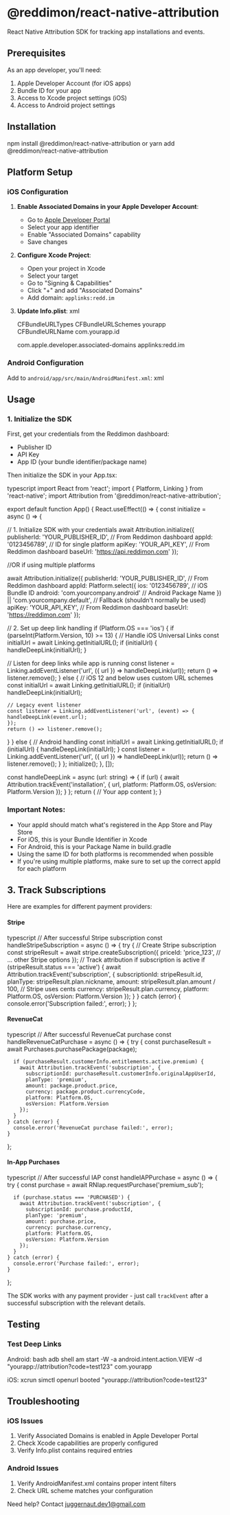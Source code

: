# @reddimon/react-native-attribution

React Native Attribution SDK for tracking app installations and events.

## Prerequisites

As an app developer, you'll need:

1. Apple Developer Account (for iOS apps)
2. Bundle ID for your app
3. Access to Xcode project settings (iOS)
4. Access to Android project settings

## Installation

npm install @reddimon/react-native-attribution
or
yarn add @reddimon/react-native-attribution

## Platform Setup

### iOS Configuration

1. **Enable Associated Domains in your Apple Developer Account**:

   - Go to [Apple Developer Portal](https://developer.apple.com)
   - Select your app identifier
   - Enable "Associated Domains" capability
   - Save changes

2. **Configure Xcode Project**:

   - Open your project in Xcode
   - Select your target
   - Go to "Signing & Capabilities"
   - Click "+" and add "Associated Domains"
   - Add domain: `applinks:redd.im`

3. **Update Info.plist**:
   xml
   <!-- Custom URL Scheme -->
   <key>CFBundleURLTypes</key>
   <array>
   <dict>
   <key>CFBundleURLSchemes</key>
   <array>
   <string>yourapp</string>
   </array>
   <key>CFBundleURLName</key>
   <string>com.yourapp.id</string>
   </dict>
   </array>
   <!-- Universal Links -->
   <key>com.apple.developer.associated-domains</key>
   <array>
   <string>applinks:redd.im</string>
   </array>

### Android Configuration

Add to `android/app/src/main/AndroidManifest.xml`:
xml
<activity>
<intent-filter>
<action android:name="android.intent.action.VIEW" />
<category android:name="android.intent.category.DEFAULT" />
<category android:name="android.intent.category.BROWSABLE" />
<data android:scheme="yourapp" />

<!-- Handle attribution links -->
<data android:scheme="https" android:host="redd.im" />
</intent-filter>
</activity>
<uses-permission android:name="android.permission.INTERNET" />

## Usage

### 1. Initialize the SDK

First, get your credentials from the Reddimon dashboard:

- Publisher ID
- API Key
- App ID (your bundle identifier/package name)

Then initialize the SDK in your App.tsx:

typescript
import React from 'react';
import { Platform, Linking } from 'react-native';
import Attribution from '@reddimon/react-native-attribution';

export default function App() {
React.useEffect(() => {
const initialize = async () => {

// 1. Initialize SDK with your credentials
await Attribution.initialize({
publisherId: 'YOUR_PUBLISHER_ID', // From Reddimon dashboard
appId: '0123456789', // ID for single platform
apiKey: 'YOUR_API_KEY', // From Reddimon dashboard
baseUrl: 'https://api.reddimon.com'
});

//OR if using multiple platforms

await Attribution.initialize({
publisherId: 'YOUR_PUBLISHER_ID', // From Reddimon dashboard
appId: Platform.select({
ios: '0123456789', // iOS Bundle ID
android: 'com.yourcompany.android' // Android Package Name
}) || 'com.yourcompany.default', // Fallback (shouldn't normally be used)
apiKey: 'YOUR_API_KEY', // From Reddimon dashboard
baseUrl: 'https://reddimon.com'
});

// 2. Set up deep link handling
if (Platform.OS === 'ios') {
if (parseInt(Platform.Version, 10) >= 13) {
// Handle iOS Universal Links
const initialUrl = await Linking.getInitialURL();
if (initialUrl) {
handleDeepLink(initialUrl);
}

// Listen for deep links while app is running
const listener = Linking.addEventListener('url', ({ url }) => handleDeepLink(url));
return () => listener.remove();
} else {
// iOS 12 and below uses custom URL schemes
const initialUrl = await Linking.getInitialURL();
if (initialUrl) handleDeepLink(initialUrl);

    // Legacy event listener
    const listener = Linking.addEventListener('url', (event) => {
    handleDeepLink(event.url);
    });
    return () => listener.remove();

}
} else {
// Android handling
const initialUrl = await Linking.getInitialURL();
if (initialUrl) {
handleDeepLink(initialUrl);
}
const listener = Linking.addEventListener('url', ({ url }) => handleDeepLink(url));
return () => listener.remove();
}
};
initialize();
}, []);

const handleDeepLink = async (url: string) => {
if (url) {
await Attribution.trackEvent('installation', { url,
platform: Platform.OS,
osVersion: Platform.Version
});
}
};
return (
// Your app content
);
}

### Important Notes:

- Your appId should match what's registered in the App Store and Play Store
- For iOS, this is your Bundle Identifier in Xcode
- For Android, this is your Package Name in build.gradle
- Using the same ID for both platforms is recommended when possible
- If you're using multiple platforms, make sure to set up the correct appId for each platform

## 3. Track Subscriptions

Here are examples for different payment providers:

#### Stripe

typescript
// After successful Stripe subscription
const handleStripeSubscription = async () => {
try {
// Create Stripe subscription
const stripeResult = await stripe.createSubscription({
priceId: 'price_123',
// ... other Stripe options
});
// Track attribution if subscription is active
if (stripeResult.status === 'active') {
await Attribution.trackEvent('subscription', {
subscriptionId: stripeResult.id,
planType: stripeResult.plan.nickname,
amount: stripeResult.plan.amount / 100, // Stripe uses cents
currency: stripeResult.plan.currency,
platform: Platform.OS,
osVersion: Platform.Version
});
}
} catch (error) {
console.error('Subscription failed:', error);
}
};

#### RevenueCat

typescript
// After successful RevenueCat purchase
const handleRevenueCatPurchase = async () => {
try {
const purchaseResult = await Purchases.purchasePackage(package);

      if (purchaseResult.customerInfo.entitlements.active.premium) {
        await Attribution.trackEvent('subscription', {
          subscriptionId: purchaseResult.customerInfo.originalAppUserId,
          planType: 'premium',
          amount: package.product.price,
          currency: package.product.currencyCode,
          platform: Platform.OS,
          osVersion: Platform.Version
        });
      }
    } catch (error) {
      console.error('RevenueCat purchase failed:', error);
    }

};

#### In-App Purchases

typescript
// After successful IAP
const handleIAPPurchase = async () => {
try {
const purchase = await RNIap.requestPurchase('premium_sub');

      if (purchase.status === 'PURCHASED') {
        await Attribution.trackEvent('subscription', {
          subscriptionId: purchase.productId,
          planType: 'premium',
          amount: purchase.price,
          currency: purchase.currency,
          platform: Platform.OS,
          osVersion: Platform.Version
        });
      }
    } catch (error) {
      console.error('Purchase failed:', error);
    }

};

The SDK works with any payment provider - just call `trackEvent` after a successful subscription with the relevant details.

## Testing

### Test Deep Links

Android:
bash
adb shell am start -W -a android.intent.action.VIEW -d "yourapp://attribution?code=test123" com.yourapp

iOS:
xcrun simctl openurl booted "yourapp://attribution?code=test123"

## Troubleshooting

### iOS Issues

1. Verify Associated Domains is enabled in Apple Developer Portal
2. Check Xcode capabilities are properly configured
3. Verify Info.plist contains required entries

### Android Issues

1. Verify AndroidManifest.xml contains proper intent filters
2. Check URL scheme matches your configuration

Need help? Contact juggernaut.dev1@gmail.com
